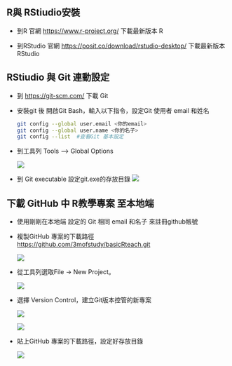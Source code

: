 ## R與 RStiudio安裝

-   到R 官網 <https://www.r-project.org/> 下載最新版本 R

-   到RStudio 官網 <https://posit.co/download/rstudio-desktop/> 下載最新版本 RStudio

## RStiudio 與 Git 連動設定

-   到 <https://git-scm.com/> 下載 Git

-   安裝git 後 開啟Git Bash，輸入以下指令，設定Git 使用者 email 和姓名

    ``` bash
    git config --global user.email <你的email>
    git config --global user.name <你的名子>    
    git config --list  #查看Git 基本設定
    ```

-   到工具列 Tools --\> Global Options

    ![](https://i.postimg.cc/YCWm1NQ6/1-1.png)

-   到 Git executable 設定git.exe的存放目錄 ![](https://i.postimg.cc/c4NQXb4D/1-2.png)

## 下載 GitHub 中 R教學專案 至本地端

-   使用剛剛在本地端 設定的 Git 相同 email 和名子 來註冊github帳號

-   複製GitHub 專案的下載路徑 <https://github.com/3mofstudy/basicRteach.git>

    ![](https://i.postimg.cc/HkYvPxsP/screenshot-4.png)

-   從工具列選取File -\> New Project。

    ![](https://i.postimg.cc/hts1m1vF/2-1.png)

-   選擇 Version Control，建立Git版本控管的新專案

    ![](https://i.postimg.cc/nzGFVrT1/2-2.png)

    ![](https://i.postimg.cc/CLgw5jmB/1-4.png)

-   貼上GitHub 專案的下載路徑，設定好存放目錄

    ![](https://i.postimg.cc/pXGc4vhW/1-5.png)
